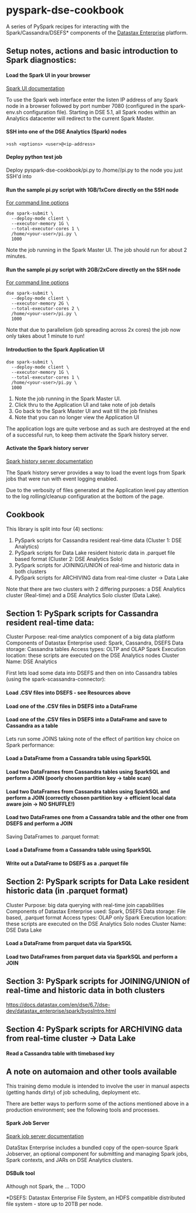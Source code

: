 # pyspark-dse-cookbook

A series of PySpark recipes for interacting with the Spark/Cassandra/DSEFS* components of the [Datastax Enterprise](http://www.datasatx.com) platform.

## Setup notes, actions and basic introduction to Spark diagnostics:

#### Load the Spark UI in your browser

[Spark UI documentation](https://docs.datastax.com/en/dse/6.7/dse-dev/datastax_enterprise/spark/sparkWebInterface.html)

To use the Spark web interface enter the listen IP address of any Spark node in a browser followed by port number 7080 (configured in the spark-env.sh configuration file). Starting in DSE 5.1, all Spark nodes within an Analytics datacenter will redirect to the current Spark Master.

#### SSH into one of the DSE Analytics (Spark) nodes

```
>ssh <options> <user>@<ip-address>
```

#### Deploy python test job

Deploy pyspark-dse-cookbook/pi.py to /home/<your-user>/pi.py to the node you just SSH'd into

#### Run the sample pi.py script with 1GB/1xCore directly on the SSH node

[For command line options](https://spark.apache.org/docs/2.2.0/configuration.html#dynamically-loading-spark-properties)

```
dse spark-submit \
  --deploy-mode client \
  --executor-memory 1G \
  --total-executor-cores 1 \
  /home/<your-user>/pi.py \
  1000
```

Note the job running in the Spark Master UI.
The job should run for about 2 minutes.

#### Run the sample pi.py script with 2GB/2xCore directly on the SSH node

[For command line options](https://spark.apache.org/docs/2.2.0/configuration.html#dynamically-loading-spark-properties)

```
dse spark-submit \
  --deploy-mode client \
  --executor-memory 2G \
  --total-executor-cores 2 \
  /home/<your-user>/pi.py \
  1000
```

Note that due to parallelism (job spreading across 2x cores) the job now only takes about 1 minute to run!

#### Introduction to the Spark Application UI

```
dse spark-submit \
  --deploy-mode client \
  --executor-memory 1G \
  --total-executor-cores 1 \
  /home/<your-user>/pi.py \
  1000
```

1. Note the job running in the Spark Master UI.
2. Click thru to the Application UI and take note of job details
3. Go back to the Spark Master UI and wait till the job finishes
4. Note that you can no longer view the Application UI

The application logs are quite verbose and as such are destroyed at the end of a successful run, to keep them activate the Spark history server.

#### Activate the Spark history server

[Spark history server documentation](https://docs.datastax.com/en/dse/6.7/dse-dev/datastax_enterprise/spark/sparkConfiguringfHistoryServer.html)

The Spark history server provides a way to load the event logs from Spark jobs that were run with event logging enabled.

Due to the verbosity of files generated at the Application level pay attention to the log rolling/cleanup configuration at the bottom of the page.

## Cookbook 

This library is split into four (4) sections: 

1. PySpark scripts for Cassandra resident real-time data (Cluster 1: DSE Analytics)
2. PySpark scripts for Data Lake resident historic data in .parquet file based format (Cluster 2: DSE Analytics Solo)
3. PySpark scripts for JOINING/UNION of real-time and historic data in both clusters
4. PySpark scripts for ARCHIVING data from real-time cluster -> Data Lake

Note that there are two clusters with 2 differing purposes: a DSE Analytics cluster (Real-time) and a DSE Analytics Solo cluster (Data Lake).

## Section 1: PySpark scripts for Cassandra resident real-time data:

Cluster Purpose: real-time analytics component of a big data platform
Components of Datastax Enterprise used: Spark, Cassandra, DSEFS
Data storage: Cassandra tables
Access types: OLTP and OLAP
Spark Execution location: these scripts are executed on the DSE Analytics nodes
Cluster Name: DSE Analytics


First lets load some data into DSEFS and then on into Cassandra tables (using the spark-scassandra-connector):

#### Load .CSV files into DSEFS - see Resources above
#### Load one of the .CSV files in DSEFS into a DataFrame
#### Load one of the .CSV files in DSEFS into a DataFrame and save to Cassandra as a table

Lets run some JOINS taking note of the effect of partition key choice on Spark performance:

#### Load a DataFrame from a Cassandra table using SparkSQL
#### Load two DataFrames from Cassandra tables using SparkSQL and perform a JOIN (poorly chosen partition key -> table scan)
#### Load two DataFrames from Cassandra tables using SparkSQL and perform a JOIN (correctly chosen partition key -> efficient local data aware join -> NO SHUFFLE!)
#### Load two DataFrames one from a Cassandra table and the other one from DSEFS and perform a JOIN

Saving DataFrames to .parquet format:

#### Load a DataFrame from a Cassandra table using SparkSQL
#### Write out a DataFrame to DSEFS as a .parquet file

## Section 2: PySpark scripts for Data Lake resident historic data (in .parquet format)

Cluster Purpose: big data querying with real-time join capabilities
Components of Datastax Enterprise used: Spark, DSEFS
Data storage: File based, .parquet format
Access types: OLAP only
Spark Execution location: these scripts are executed on the DSE Analytics Solo nodes
Cluster Name: DSE Data Lake

#### Load a DataFrame from parquet data via SparkSQL
#### Load two DataFrames from parquet data via SparkSQL and perform a JOIN


## Section 3: PySpark scripts for JOINING/UNION of real-time and historic data in both clusters

https://docs.datastax.com/en/dse/6.7/dse-dev/datastax_enterprise/spark/byosIntro.html

## Section 4: PySpark scripts for ARCHIVING data from real-time cluster -> Data Lake

#### Read a Cassandra table with timebased key

## A note on automaion and other tools available

This training demo module is intended to involve the user in manual aspects (getting hands dirty) of job scheduling, deployment etc. 

There are better ways to perform some of the actions mentioned above in a production environment; see the following tools and processes.

#### Spark Job Server

[Spark job server documentation](https://docs.datastax.com/en/dse/6.7/dse-dev/datastax_enterprise/spark/sparkJobserverOverview.html)

DataStax Enterprise includes a bundled copy of the open-source Spark Jobserver, an optional component for submitting and managing Spark jobs, Spark contexts, and JARs on DSE Analytics clusters. 

#### DSBulk tool

Although not Spark, the ... TODO



*DSEFS: Datastax Enterprise File System, an HDFS compatible distributed file system - store up to 20TB per node.

